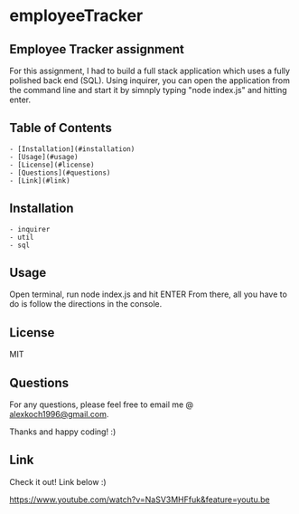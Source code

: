 # employeeTracker

## Employee Tracker assignment
For this assignment, I had to build a full stack application which uses a fully polished back end (SQL). Using inquirer, you can open the application from the command line and start it by simnply typing "node index.js" and hitting enter.

## Table of Contents
    - [Installation](#installation)
    - [Usage](#usage)
    - [License](#license)
    - [Questions](#questions)
    - [Link](#link)

## Installation

    - inquirer
    - util
    - sql

## Usage
Open terminal, run node index.js and hit ENTER
From there, all you have to do is follow the directions in the console.

## License
MIT

## Questions
For any questions, please feel free to email me @ alexkoch1996@gmail.com.

Thanks and happy coding! :)

## Link

Check it out! Link below :)


https://www.youtube.com/watch?v=NaSV3MHFfuk&feature=youtu.be

